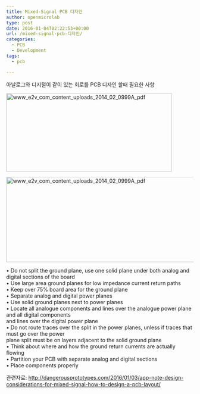```yaml
---
title: Mixed-Signal PCB 디자인
author: openmicrolab
type: post
date: 2016-01-04T02:22:53+00:00
url: /mixed-signal-pcb-디자인/
categories:
  - PCB
  - Development
tags:
  - pcb

---
```

아날로그와 디지털이 같이 있는 회로를 PCB 디자인 할때 필요한 사항

[<img loading="lazy" class="aligncenter size-full wp-image-3477" src="/images/2016/01/www_e2v_com_content_uploads_2014_02_0999A_pdf1.png" alt="www_e2v_com_content_uploads_2014_02_0999A_pdf" width="445" height="211" srcset="/images/2016/01/www_e2v_com_content_uploads_2014_02_0999A_pdf1.png 445w, /images/2016/01/www_e2v_com_content_uploads_2014_02_0999A_pdf1-300x142.png 300w" sizes="(max-width: 445px) 100vw, 445px" />][1]

[<img loading="lazy" class="aligncenter size-full wp-image-3476" src="/images/2016/01/www_e2v_com_content_uploads_2014_02_0999A_pdf.png" alt="www_e2v_com_content_uploads_2014_02_0999A_pdf" width="507" height="229" srcset="/images/2016/01/www_e2v_com_content_uploads_2014_02_0999A_pdf.png 507w, /images/2016/01/www_e2v_com_content_uploads_2014_02_0999A_pdf-300x136.png 300w" sizes="(max-width: 507px) 100vw, 507px" />][2]

• Do not split the ground plane, use one solid plane under both analog and digital sections of the board  
• Use large area ground planes for low impedance current return paths  
• Keep over 75% board area for the ground plane  
• Separate analog and digital power planes  
• Use solid ground planes next to power planes  
• Locate all analogue components and lines over the analogue power plane and all digital components  
and lines over the digital power plane  
• Do not route traces over the split in the power planes, unless if traces that must go over the power  
plane split must be on layers adjacent to the solid ground plane  
• Think about where and how the ground return currents are actually flowing  
• Partition your PCB with separate analog and digital sections  
• Place components properly

관련자료: <a href="http://dangerousprototypes.com/2016/01/03/app-note-design-considerations-for-mixed-signal-how-to-design-a-pcb-layout/" target="_blank">http://dangerousprototypes.com/2016/01/03/app-note-design-considerations-for-mixed-signal-how-to-design-a-pcb-layout/</a>

 [1]: /images/2016/01/www_e2v_com_content_uploads_2014_02_0999A_pdf1.png
 [2]: /images/2016/01/www_e2v_com_content_uploads_2014_02_0999A_pdf.png